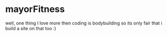 # mayorFitness

well, one thing I love more then coding is bodybuilding so its only fair that i build a site on that too :)
